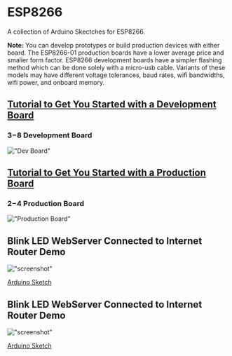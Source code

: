 # ESP8266
A collection of Arduino Skectches for ESP8266.

**Note:** You can develop prototypes or build production devices with either board. The ESP8266-01 production boards have a lower average price and smaller form factor. ESP8266 development boards have a simpler flashing method which can be done solely with a micro-usb cable. Variants of these models may have different voltage tolerances, baud rates, wifi bandwidths, wifi power, and onboard memory.

## [Tutorial to Get You Started with a Development Board](http://www.instructables.com/id/Quick-Start-to-Nodemcu-ESP8266-on-Arduino-IDE/)

### $3-$8 Development Board
!["Dev Board"](https://cdn.shopify.com/s/files/1/1723/8439/products/TECH3182_a_large.png "$3-$8 Development Board")

## [Tutorial to Get You Started with a Production Board](https://create.arduino.cc/projecthub/ROBINTHOMAS/programming-esp8266-esp-01-with-arduino-011389)

### $2-$4 Production Board
!["Production Board"](https://www.allaboutcircuits.com/uploads/thumbnails/ESP8266.png "$2-$4 Production Board")

## Blink LED WebServer Connected to Internet Router Demo
!["screenshot"](https://raw.githubusercontent.com/EricEisaman/esp8266/master/images/screenshot-blink-led-webserver.png "Screenshot")

[Arduino Sketch](https://github.com/EricEisaman/esp8266/blob/master/ino/blink-led-webserver-connected-to-internet-router.ino)

## Blink LED WebServer Connected to Internet Router Demo
!["screenshot"](https://raw.githubusercontent.com/EricEisaman/esp8266/master/images/screenshot-blink-led-webserver-standalone.png "Screenshot")

[Arduino Sketch](https://github.com/EricEisaman/esp8266/blob/master/ino/blink-led-webserver-standalone.ino)
